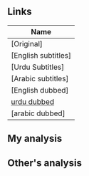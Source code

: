 ## Links
| Name  |
| ------------- |
|[Original] |
|[English subtitles] |
|[Urdu Subtitles] |
|[Arabic subtitles]|
|[English dubbed]|
|[urdu dubbed](https://www.youtube.com/watch?v=cwqeibh6O1w)|
|[arabic dubbed]|

## My analysis


## Other's analysis